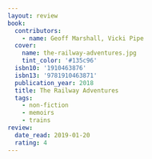 ```yaml
---
layout: review
book:
  contributors:
    - name: Geoff Marshall, Vicki Pipe
  cover:
    name: the-railway-adventures.jpg
    tint_color: '#135c96'
  isbn10: '1910463876'
  isbn13: '9781910463871'
  publication_year: 2018
  title: The Railway Adventures
  tags:
    - non-fiction
    - memoirs
    - trains
review:
  date_read: 2019-01-20
  rating: 4
---
```



